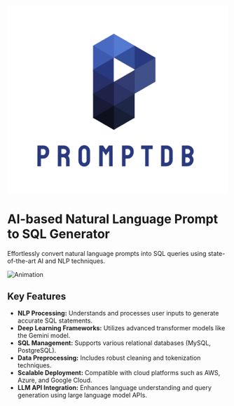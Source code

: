 ![Logo](./logo.png)

# AI-based Natural Language Prompt to SQL Generator

Effortlessly convert natural language prompts into SQL queries using state-of-the-art AI and NLP techniques.

![Animation](https://media.giphy.com/media/3o6Zt6ML6BklcajjsA/giphy.gif)

## Key Features
- **NLP Processing:** Understands and processes user inputs to generate accurate SQL statements.
- **Deep Learning Frameworks:** Utilizes advanced transformer models like the Gemini model.
- **SQL Management:** Supports various relational databases (MySQL, PostgreSQL).
- **Data Preprocessing:** Includes robust cleaning and tokenization techniques.
- **Scalable Deployment:** Compatible with cloud platforms such as AWS, Azure, and Google Cloud.
- **LLM API Integration:** Enhances language understanding and query generation using large language model APIs.
